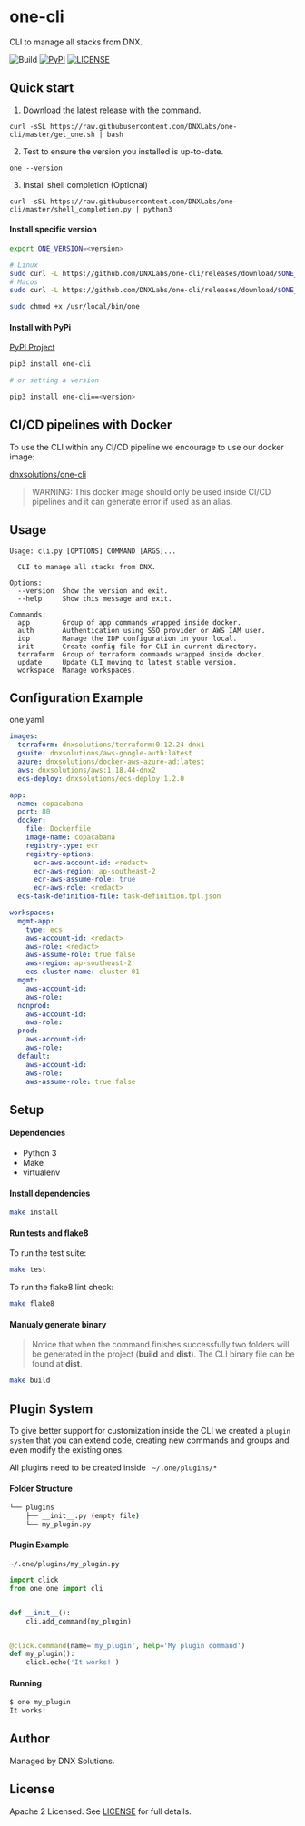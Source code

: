 # one-cli

CLI to manage all stacks from DNX.

![Build](https://github.com/DNXLabs/one-cli/workflows/Build/badge.svg)
[![PyPI](https://badge.fury.io/py/one-cli.svg)](https://pypi.python.org/pypi/one-cli/)
[![LICENSE](https://img.shields.io/github/license/DNXLabs/one-cli)](https://github.com/DNXLabs/one-cli/blob/master/LICENSE)

## Quick start

1. Download the latest release with the command.
```
curl -sSL https://raw.githubusercontent.com/DNXLabs/one-cli/master/get_one.sh | bash
```

2. Test to ensure the version you installed is up-to-date.
```
one --version
```

3. Install shell completion (Optional)
```
curl -sSL https://raw.githubusercontent.com/DNXLabs/one-cli/master/shell_completion.py | python3
```

#### Install specific version
```bash
export ONE_VERSION=<version>

# Linux
sudo curl -L https://github.com/DNXLabs/one-cli/releases/download/$ONE_VERSION/one_linux_amd64 -o /usr/local/bin/one
# Macos
sudo curl -L https://github.com/DNXLabs/one-cli/releases/download/$ONE_VERSION/one_macos_amd64 -o /usr/local/bin/one

sudo chmod +x /usr/local/bin/one
```

#### Install with PyPi
[PyPI Project](https://pypi.org/project/one-cli)
```bash
pip3 install one-cli

# or setting a version

pip3 install one-cli==<version>
```

##  CI/CD pipelines with Docker
To use the CLI within any CI/CD pipeline we encourage to use our docker image:

[dnxsolutions/one-cli](https://hub.docker.com/repository/docker/dnxsolutions/one-cli)

> WARNING: This docker image should only be used inside CI/CD pipelines and it can generate error if used as an alias.



## Usage
```
Usage: cli.py [OPTIONS] COMMAND [ARGS]...

  CLI to manage all stacks from DNX.

Options:
  --version  Show the version and exit.
  --help     Show this message and exit.

Commands:
  app        Group of app commands wrapped inside docker.
  auth       Authentication using SSO provider or AWS IAM user.
  idp        Manage the IDP configuration in your local.
  init       Create config file for CLI in current directory.
  terraform  Group of terraform commands wrapped inside docker.
  update     Update CLI moving to latest stable version.
  workspace  Manage workspaces.
```

## Configuration Example
one.yaml
```yaml
images:
  terraform: dnxsolutions/terraform:0.12.24-dnx1
  gsuite: dnxsolutions/aws-google-auth:latest
  azure: dnxsolutions/docker-aws-azure-ad:latest
  aws: dnxsolutions/aws:1.18.44-dnx2
  ecs-deploy: dnxsolutions/ecs-deploy:1.2.0

app:
  name: copacabana
  port: 80
  docker:
    file: Dockerfile
    image-name: copacabana
    registry-type: ecr
    registry-options:
      ecr-aws-account-id: <redact>
      ecr-aws-region: ap-southeast-2
      ecr-aws-assume-role: true
      ecr-aws-role: <redact>
  ecs-task-definition-file: task-definition.tpl.json

workspaces:
  mgmt-app:
    type: ecs
    aws-account-id: <redact>
    aws-role: <redact>
    aws-assume-role: true|false
    aws-region: ap-southeast-2
    ecs-cluster-name: cluster-01
  mgmt:
    aws-account-id:
    aws-role:
  nonprod:
    aws-account-id:
    aws-role:
  prod:
    aws-account-id:
    aws-role:
  default:
    aws-account-id:
    aws-role:
    aws-assume-role: true|false
```

## Setup

#### Dependencies
- Python 3
- Make
- virtualenv

#### Install dependencies
```bash
make install
```

#### Run tests and flake8
To run the test suite:
```bash
make test
```

To run the flake8 lint check:
```bash
make flake8
```

#### Manualy generate binary
> Notice that when the command finishes successfully two folders will be generated in the project (**build** and **dist**). The CLI binary file can be found at **dist**.

```bash
make build
```

## Plugin System
To give better support for customization inside the CLI we created a `plugin system` that you can extend code, creating new commands and groups and even modify the existing ones.

All plugins need to be created inside ` ~/.one/plugins/*`

#### Folder Structure
```bash
└── plugins
    ├── __init__.py (empty file)
    └── my_plugin.py
```

#### Plugin Example
`~/.one/plugins/my_plugin.py`
```python
import click
from one.one import cli


def __init__():
    cli.add_command(my_plugin)


@click.command(name='my_plugin', help='My plugin command')
def my_plugin():
    click.echo('It works!')
```

#### Running
```bash
$ one my_plugin
It works!
```

## Author
Managed by DNX Solutions.

## License
Apache 2 Licensed. See [LICENSE](https://github.com/DNXLabs/one-cli/blob/master/LICENSE) for full details.